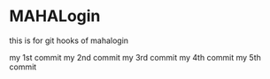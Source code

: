 # MAHALogin
this is for git hooks  of mahalogin

my 1st commit
my 2nd commit
my 3rd commit
my 4th commit
my 5th commit

